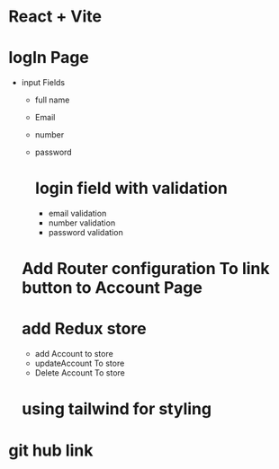 # React + Vite

# logIn Page 
  - input Fields 
    - full name
    - Email
    - number
    - password

      # login field with validation 
       - email validation 
       - number validation 
       - password validation 
    
     # Add Router configuration To link button to Account Page
       
     # add Redux store 

      - add Account to store 
      - updateAccount To store 
      - Delete Account To store
    
    # using tailwind for styling 
     
  # git hub link
  

